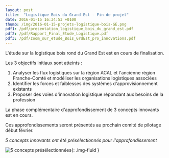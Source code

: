 ```yaml
---
layout: post
title:  "Logistique Bois du Grand Est - Fin de projet"
date: 2016-01-15 16:34:53 +0100
thumb: /img/2016-01-15-projets-logistique-bois-GE.png
pdf1: /pdf/presentation_logistique_bois_du_grand_est.pdf
pdf2: /pdf/Rapport_Final_Etude_Logistique.pdf
pdf3: /pdf/zoom_sur_etude_Bois_GrdEst_pro_innovations.pdf
---
```

L'étude sur la logistique bois rond du Grand Est est en cours de finalisation.

Les 3 objectifs initiaux sont atteints :

1. Analyser les flux logistiques sur la région ACAL et l'ancienne région Franche-Comté et modéliser les organisations logistiques associées
2. Identifier les forces et faiblesses des systèmes d'approvisionnement existants
3. Proposer des voies d'innovation logistique répondant aux besoins de la profession

La phase complémentaire d'approfondissement de 3 concepts innovants est en cours.

Ces approfondissements seront présentés au prochain comité de pilotage début février.

*5 concepts innovants ont été présélectionnés pour l'approfondissement*

![5 concepts présélectionnées]({{page.thumb}}){: .img-fluid }

